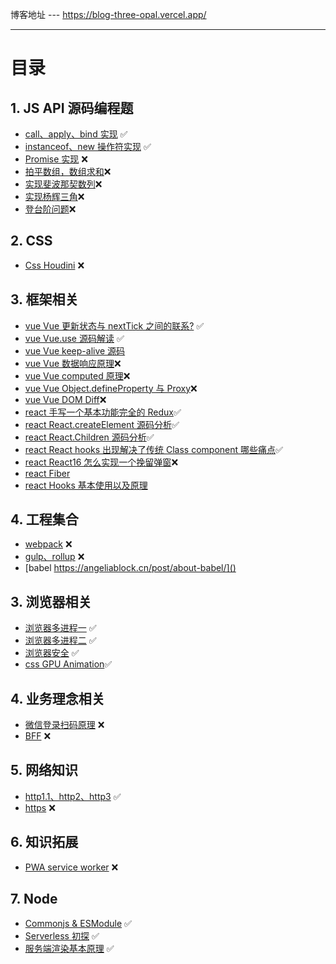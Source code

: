 博客地址 --- https://blog-three-opal.vercel.app/

---

# 目录

## 1. JS API 源码编程题

- [call、apply、bind 实现](https://angeliablock.cn/post/handwritting-bind/) ✅
- [instanceof、new 操作符实现]() ✅
- [Promise 实现]() ❌
- [拍平数组，数组求和]()❌
- [实现斐波那契数列]()❌
- [实现杨辉三角]()❌
- [登台阶问题]()❌

## 2. CSS

- [Css Houdini]() ❌

## 3. 框架相关

- [vue Vue 更新状态与 nextTick 之间的联系?](https://angeliablock.cn/post/vueStatusAndNextTick/) ✅
- [vue Vue.use 源码解读](https://angeliablock.cn/post/vueUse/) ✅
- [vue Vue keep-alive 源码](https://angeliablock.cn/post/vueofkeepalive/)
- [vue Vue 数据响应原理]()❌
- [vue Vue computed 原理]()❌
- [vue Vue Object.defineProperty 与 Proxy]()❌
- [vue Vue DOM Diff]()❌
- [react 手写一个基本功能完全的 Redux](https://angeliablock.cn/post/understand-redux/)✅
- [react React.createElement 源码分析](https://angeliablock.cn/post/understand-reactCreateElement/)✅
- [react React.Children 源码分析](https://angeliablock.cn/post/understand-reactChildred/)✅
- [react React hooks 出现解决了传统 Class component 哪些痛点](https://angeliablock.cn/post/understand-reactChildred/)✅
- [react React16 怎么实现一个挽留弹窗]()❌
- [react Fiber](https://angeliablock.cn/post/about-fiber/)
- [react Hooks 基本使用以及原理](https://angeliablock.cn/post/about-fiber/)

## 4. 工程集合

- [webpack]() ❌
- [gulp、rollup]() ❌
- [babel https://angeliablock.cn/post/about-babel/]()

## 3. 浏览器相关

- [浏览器多进程一](https://angeliablock.cn/post/browserStructure/) ✅
- [浏览器多进程二](https://angeliablock.cn/post/browserMutiProcess/) ✅
- [浏览器安全](https://angeliablock.cn/post/browserSecurity/) ✅
- [css GPU Animation](https://angeliablock.cn/post/cssGPUAnimation/)✅

## 4. 业务理念相关

- [微信登录扫码原理]() ❌
- [BFF]() ❌

## 5. 网络知识

- [http1.1、http2、http3](https://angeliablock.cn/post/httpSummarized/) ✅
- [https]() ❌

## 6. 知识拓展

- [PWA service worker]() ❌

## 7. Node

- [Commonjs & ESModule](https://angeliablock.cn/post/about-esmodule-commonjs/) ✅
- [Serverless 初探](https://angeliablock.cn/post/about-serverless/) ✅
- [服务端渲染基本原理](https://angeliablock.cn/post/about-server-rendering/) ✅
